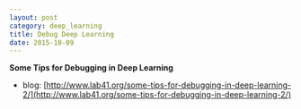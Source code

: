 ```yaml
---
layout: post
category: deep_learning
title: Debug Deep Learning
date: 2015-10-09
---
```


**Some Tips for Debugging in Deep Learning**

- blog: [http://www.lab41.org/some-tips-for-debugging-in-deep-learning-2/](http://www.lab41.org/some-tips-for-debugging-in-deep-learning-2/)